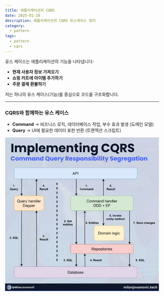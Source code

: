```yaml
---
title: 애플리케이션의 CQRS
date: 2025-01-28
description: 애플리케이션의 CQRS 유스케이스 정리
category:
  - pattern
tags:
  - pattern
  - cqrs
---
```


유스 케이스는 애플리케이션의 기능을 나타냅니다:

- **현재 사용자 정보 가져오기**  
- **쇼핑 카트에 아이템 추가하기**  
- **주문 결제 환불하기**

저는 하나의 유스 케이스(기능)를 중심으로 코드를 구조화합니다.

---

### CQRS와 함께하는 유스 케이스

- **Command** → 비즈니스 로직, 데이터베이스 작업, 부수 효과 발생 (도메인 모델)
- **Query** → UI에 필요한 데이터 표현 반환  (트랜잭션 스크립트)


![](./img/IMG_1391.jpeg)
